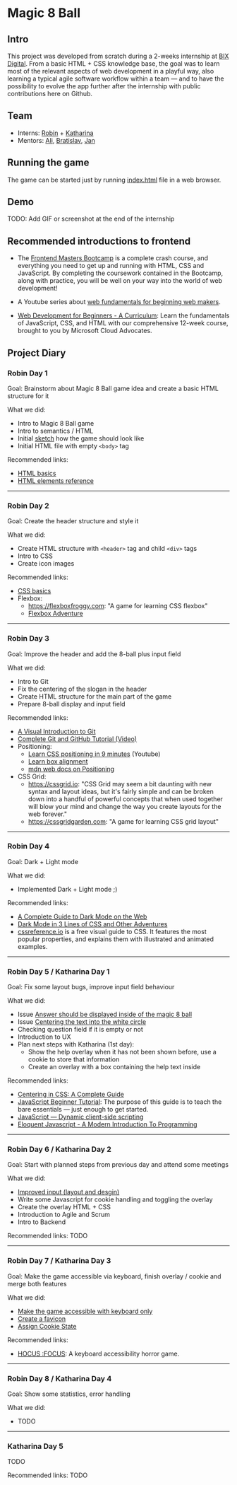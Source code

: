 # Magic 8 Ball

## Intro

This project was developed from scratch during a 2-weeks internship at [BIX Digital](https://www.bix-digital.com/). From a basic HTML + CSS knowledge base, the goal was to learn most of the relevant aspects of web development in a playful way, also learning a typical agile software workflow within a team — and to have the possibility to evolve the app further after the internship with public contributions here on Github.

## Team

- Interns: [Robin](https://github.com/TheOnlyR0B) + [Katharina](https://github.com/KatharinaFuhr)
- Mentors: [Ali](https://github.com/alialfa), [Bratislav](https://github.com/bljubisic), [Jan](https://github.com/netzartist)

## Running the game

The game can be started just by running [index.html](index.html) file in a web browser.

## Demo

TODO: Add GIF or screenshot at the end of the internship

## Recommended introductions to frontend

- The [Frontend Masters Bootcamp](https://frontendmasters.com/bootcamp/) is a complete crash course, and everything you need to get up and running with HTML, CSS and JavaScript. By completing the coursework contained in the Bootcamp, along with practice, you will be well on your way into the world of web development!

- A Youtube series about [web fundamentals for beginning web makers](https://www.youtube.com/playlist?list=PLo3w8EB99pqLEopnunz-dOOBJ8t-Wgt2g).

- [Web Development for Beginners - A Curriculum](https://microsoft.github.io/Web-Dev-For-Beginners/#/): Learn the fundamentals of JavaScript, CSS, and HTML with our comprehensive 12-week course, brought to you by Microsoft Cloud Advocates.

## Project Diary

### Robin Day 1

Goal: Brainstorm about Magic 8 Ball game idea and create a basic HTML structure for it

What we did:

- Intro to Magic 8 Ball game
- Intro to semantics / HTML
- Initial [sketch](ui-sketch.png) how the game should look like
- Initial HTML file with empty `<body>` tag

Recommended links:
- [HTML basics](https://developer.mozilla.org/en-US/docs/Learn/Getting_started_with_the_web/HTML_basics)
- [HTML elements reference](https://developer.mozilla.org/en-US/docs/Web/HTML/Element)

---

### Robin Day 2

Goal: Create the header structure and style it

What we did:

- Create HTML structure with `<header>` tag and child `<div>` tags
- Intro to CSS
- Create icon images

Recommended links:
- [CSS basics](https://developer.mozilla.org/en-US/docs/Learn/Getting_started_with_the_web/CSS_basics)
- Flexbox:
  - https://flexboxfroggy.com: "A game for learning CSS flexbox"
  - [Flexbox Adventure](https://codingfantasy.com/games/flexboxadventure/play)
 
---

### Robin Day 3

Goal: Improve the header and add the 8-ball plus input field

What we did:
- Intro to Git
- Fix the centering of the slogan in the header
- Create HTML structure for the main part of the game
- Prepare 8-ball display and input field

Recommended links:
- [A Visual Introduction to Git](https://medium.com/@ashk3l/a-visual-introduction-to-git-9fdca5d3b43a)
- [Complete Git and GitHub Tutorial (Video)](https://www.youtube.com/watch?v=apGV9Kg7ics)
- Positioning:
  - [Learn CSS positioning in 9 minutes](https://www.youtube.com/watch?v=jx5jmI0UlXU) (Youtube)
  - [Learn box alignment](https://ishadeed.com/article/learn-box-alignment/)
  - [mdn web docs on Positioning](https://developer.mozilla.org/en-US/docs/Learn/CSS/CSS_layout/Positioning)
- CSS Grid:
  - https://cssgrid.io: "CSS Grid may seem a bit daunting with new syntax and layout ideas, but it's fairly simple and can be broken down into a handful of powerful concepts that when used together will blow your mind and change the way you create layouts for the web forever."
  - https://cssgridgarden.com: "A game for learning CSS grid layout"

---

### Robin Day 4

Goal: Dark + Light mode

What we did:
 - Implemented Dark + Light mode ;)

Recommended links:
- [A Complete Guide to Dark Mode on the Web](https://css-tricks.com/a-complete-guide-to-dark-mode-on-the-web/)
- [Dark Mode in 3 Lines of CSS and Other Adventures](https://dev.to/madsstoumann/dark-mode-in-3-lines-of-css-and-other-adventures-1ljj)
- [cssreference.io](https://cssreference.io/) is a free visual guide to CSS. It features the most popular properties, and explains them with illustrated and animated examples.

---

### Robin Day 5 / Katharina Day 1

Goal: Fix some layout bugs, improve input field behaviour

What we did:
- Issue [Answer should be displayed inside of the magic 8 ball](https://github.com/TheOnlyR0B/Magic-8-Ball/issues/1)
- Issue [Centering the text into the white circle](https://github.com/TheOnlyR0B/Magic-8-Ball/issues/3)
- Checking question field if it is empty or not
- Introduction to UX
- Plan next steps with Katharina (1st day):
  - Show the help overlay when it has not been shown before, use a cookie to store that information
  - Create an overlay with a box containing the help text inside

Recommended links:
- [Centering in CSS: A Complete Guide](https://css-tricks.com/centering-css-complete-guide/)
- [JavaScript Beginner Tutorial](https://htmldog.com/guides/javascript/beginner/): The purpose of this guide is to teach the bare essentials — just enough to get started.
- [JavaScript — Dynamic client-side scripting](https://developer.mozilla.org/en-US/docs/Learn/JavaScript)
- [Eloquent Javascript - A Modern Introduction To Programming](https://eloquentjavascript.net/)

---

### Robin Day 6 / Katharina Day 2

Goal: Start with planned steps from previous day and attend some meetings

What we did:
- [Improved input (layout and desgin)](https://github.com/TheOnlyR0B/Magic-8-Ball/issues/5)
- Write some Javascript for cookie handling and toggling the overlay
- Create the overlay HTML + CSS
- Introduction to Agile and Scrum
- Intro to Backend

Recommended links: TODO

---

### Robin Day 7 / Katharina Day 3

Goal: Make the game accessible via keyboard, finish overlay / cookie and merge both features

What we did:
- [Make the game accessible with keyboard only](https://github.com/TheOnlyR0B/Magic-8-Ball/issues/7)
- [Create a favicon](https://github.com/TheOnlyR0B/Magic-8-Ball/issues/8)
- [Assign Cookie State](https://github.com/TheOnlyR0B/Magic-8-Ball/issues/9)

Recommended links:
- [HOCUS :FOCUS](https://focus.hteumeuleu.com/): A keyboard accessibility horror game.

---

### Robin Day 8 / Katharina Day 4

Goal: Show some statistics, error handling

What we did: 
- TODO

---

### Katharina Day 5

TODO

Recommended links: TODO
